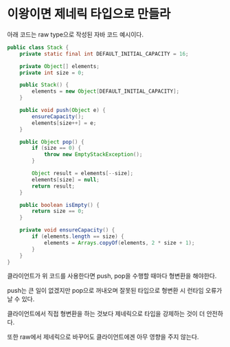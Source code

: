 # 이왕이면 제네릭 타입으로 만들라

아래 코드는 raw type으로 작성된 자바 코드 예시이다.

```java
public class Stack {
    private static final int DEFAULT_INITIAL_CAPACITY = 16;

    private Object[] elements;
    private int size = 0;

    public Stack() {
        elements = new Object[DEFAULT_INITIAL_CAPACITY];
    }

    public void push(Object e) {
        ensureCapacity();
        elements[size++] = e;
    }

    public Object pop() {
        if (size == 0) {
            throw new EmptyStackException();
        }

        Object result = elements[--size];
        elements[size] = null;
        return result;
    }

    public boolean isEmpty() {
        return size == 0;
    }

    private void ensureCapacity() {
        if (elements.length == size) {
            elements = Arrays.copyOf(elements, 2 * size + 1);
        }
    }
}
```

클라이언트가 위 코드를 사용한다면 push, pop을 수행할 때마다 형변환을 해야한다.

push는 큰 일이 없겠지만 pop으로 꺼내오며 잘못된 타입으로 형변환 시 런타임 오류가 날 수 있다.

클라이언트에서 직접 형변환을 하는 것보다 제네릭으로 타입을 강제하는 것이 더 안전하다.

또한 raw에서 제네릭으로 바꾸어도 클라이언트에겐 아무 영향을 주지 않는다.
